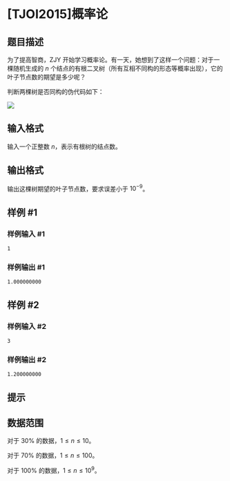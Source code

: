 # [TJOI2015]概率论

## 题目描述

为了提高智商，ZJY 开始学习概率论。有一天，她想到了这样一个问题：对于一棵随机生成的 $n$ 个结点的有根二叉树（所有互相不同构的形态等概率出现），它的叶子节点数的期望是多少呢？

判断两棵树是否同构的伪代码如下：

 ![](https://cdn.luogu.com.cn/upload/pic/10996.png) 



## 输入格式

输入一个正整数 $n$，表示有根树的结点数。


## 输出格式

输出这棵树期望的叶子节点数，要求误差小于 $10^{-9}$。


## 样例 #1

### 样例输入 #1
```
1
```

### 样例输出 #1

```
1.000000000
```

## 样例 #2

### 样例输入 #2
```
3
```

### 样例输出 #2

```
1.200000000
```

## 提示

## 数据范围

对于 $30\%$ 的数据，$1 \le n \le 10$。

对于 $70\%$ 的数据，$1 \le n \le 100$。

对于 $100\%$ 的数据，$1 \le n \le 10^9$。
